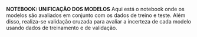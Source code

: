 **NOTEBOOK: UNIFICAÇÃO DOS MODELOS**
Aqui está o notebook onde os modelos são avaliados em conjunto com os dados de treino e teste.
Além disso, realiza-se validação cruzada para avaliar a incerteza de cada modelo usando dados de treinamento e de validação.
